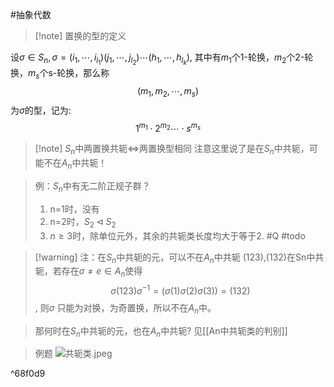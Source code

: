 #抽象代数 

>[!note] 置换的型的定义

设$\sigma \in S_n, \sigma=(i_1,\cdots,i_{l_1})(j_1,\cdots,j_{l_2})\cdots (h_1,\cdots,h_{l_k})$, 其中有$m_1$个1-轮换，$m_2$个2-轮换，$m_s$个s-轮换，那么称$$(m_1,m_2,\cdots,m_s)$$为$\sigma$的型，记为:$$1^{m_1}\cdot2^{m_2}\cdots \cdot s^{m_s}$$

>[!note] $S_n$中两置换共轭$\iff$两置换型相同
>注意这里说了是在$S_{n}$中共轭，可能不在$A_{n}$中共轭！


> 例：$S_n$中有无二阶正规子群？
> 1. n=1时，没有
> 2. n=2时，$S_2\lhd S_2$
> 3. $n\ge 3$时，除单位元外，其余的共轭类长度均大于等于$2$. #Q #todo 

>[!warning] 注：在$S_n$中共轭的元，可以不在$A_n$中共轭
>(123),(132)在Sn中共轭，若存在$\sigma\neq e \in A_n$使得$$\sigma(123)\sigma^{-1}=(\sigma(1)\sigma(2)\sigma(3))=(132)$$, 则$\sigma$ 只能为对换，为奇置换，所以不在$A_n$中。


> 那何时在$S_n$中共轭的元，也在$A_n$中共轭? 见[[An中共轭类的判别]]

>例题
![共轭类.jpeg](https://obsidian-1317758465.cos.ap-shanghai.myqcloud.com/images/%E5%85%B1%E8%BD%AD%E7%B1%BB.jpeg)

^68f0d9

